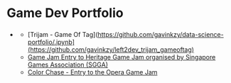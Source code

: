 # Game Dev Portfolio

- ### 

	- [Trijam - Game Of Tag](https://github.com/gavinkzy/data-science-portfolio/.ipynb](https://github.com/gavinkzy/left2dev_trijam_gameoftag)
	- [Game Jam Entry to Heritage Game Jam organised by Singapore Games Association (SGGA)](https://github.com/gavinkzy/Block101)
	- [Color Chase - Entry to the Opera Game Jam](https://github.com/gavinkzy/Opera_GameJam)
